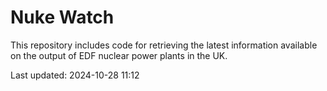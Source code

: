 # Nuke Watch

This repository includes code for retrieving the latest information available on the output of EDF nuclear power plants in the UK.

Last updated: 2024-10-28 11:12